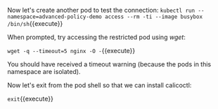 Now let's create another pod to test the connection:
`
kubectl run --namespace=advanced-policy-demo access --rm -ti --image busybox /bin/sh
`{{execute}}

When prompted, try accessing the restricted pod using *wget*:

`
wget -q --timeout=5 nginx -O -
`{{execute}}

You should have received a timeout warning (because the pods in this namespace are isolated).

Now let's exit from the pod shell so that we can install calicoctl:

`exit`{{execute}}